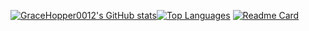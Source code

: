 [![GraceHopper0012's GitHub stats](https://readme-stats-real.vercel.app/api?username=gracehopper0012)](https://github.com/anuraghazra/github-readme-stats)[![Top Languages](https://readme-stats-real.vercel.app/api/top-langs?username=gracehopper0012&layout=compact)](https://github.com/anuraghazra/github-readme-stats?tab=readme-ov-file#top-languages-card)
[![Readme Card](https://readme-stats-real.vercel.app/api/pin/?username=gracehopper0012&repo=lifesteal)](https://github.com/anuraghazra/github-readme-stats)